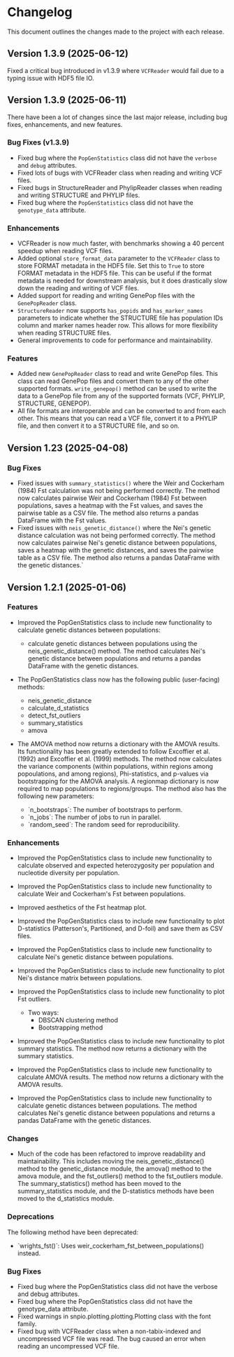 # Changelog

This document outlines the changes made to the project with each
release.

## Version 1.3.9 (2025-06-12)

Fixed a critical bug introduced in v1.3.9 where `VCFReader` would fail due to a typing issue with HDF5 file IO.

## Version 1.3.9 (2025-06-11)

There have been a lot of changes since the last major release, including bug fixes, enhancements, and new features.

### Bug Fixes (v1.3.9)

- Fixed bug where the `PopGenStatistics` class did not have the `verbose` and `debug` attributes.
- Fixed lots of bugs with VCFReader class when reading and writing VCF files.
- Fixed bugs in StructureReader and PhylipReader classes when reading and writing STRUCTURE and PHYLIP files.
- Fixed bug where the `PopGenStatistics` class did not have the `genotype_data` attribute.

### Enhancements

- VCFReader is now much faster, with benchmarks showing a 40 percent speedup when reading VCF files.
- Added optional `store_format_data` parameter to the `VCFReader` class to store FORMAT metadata in the HDF5 file. Set this to `True` to store FORMAT metadata in the HDF5 file. This can be useful if the format metadata is needed for downstream analysis, but it does drastically slow down the reading and writing of VCF files.
- Added support for reading and writing GenePop files with the `GenePopReader` class.
- `StructureReader` now supports `has_popids` and `has_marker_names` parameters to indicate whether the STRUCTURE file has population IDs column and marker names header row. This allows for more flexibility when reading STRUCTURE files.
- General improvements to code for performance and maintainability.

### Features

- Added new `GenePopReader` class to read and write GenePop files. This class can read GenePop files and convert them to any of the other supported formats. `write_genepop()` method can be used to write the data to a GenePop file from any of the supported formats (VCF, PHYLIP, STRUCTURE, GENEPOP).
- All file formats are interoperable and can be converted to and from each other. This means that you can read a VCF file, convert it to a PHYLIP file, and then convert it to a STRUCTURE file, and so on.

## Version 1.23 (2025-04-08)

### Bug Fixes

- Fixed issues with `summary_statistics()` where the Weir and Cockerham (1984) Fst calculation was not being performed correctly. The method now calculates pairwise Weir and Cockerham (1984) Fst between populations, saves a heatmap with the Fst values, and saves the pairwise table as a CSV file. The method also returns a pandas DataFrame with the Fst values.
- Fixed issues with `neis_genetic_distance()` where the Nei's genetic distance calculation was not being performed correctly. The method now calculates pairwise Nei's genetic distance between populations, saves a heatmap with the genetic distances, and saves the pairwise table as a CSV file. The method also returns a pandas DataFrame with the genetic distances.`

## Version 1.2.1 (2025-01-06)

### Features

- Improved the <span class="title-ref">PopGenStatistics</span> class to include new functionality to calculate genetic distances between populations:  
  - calculate genetic distances between populations using the
    <span class="title-ref">neis_genetic_distance()</span> method. The
    method calculates Nei's genetic distance between populations and
    returns a pandas DataFrame with the genetic distances.

- The <span class="title-ref">PopGenStatistics</span> class now has the following public (user-facing) methods:  
  - <span class="title-ref">neis_genetic_distance</span>
  - <span class="title-ref">calculate_d_statistics</span>
  - <span class="title-ref">detect_fst_outliers</span>
  - <span class="title-ref">summary_statistics</span>
  - <span class="title-ref">amova</span>

- The AMOVA method now returns a dictionary with the AMOVA results. Its functionality has been greatly extended to follow Excoffier et al. (1992) and Excoffier et al. (1999) methods. The method now calculates the variance components (within populations, within regions among popoulations, and among regions), Phi-statistics, and p-values via bootstrapping for the AMOVA analysis. A <span class="title-ref">regionmap</span> dictionary is now required to map populations to regions/groups. The method also has the following new parameters:  
  - \`n_bootstraps\`: The number of bootstraps to perform.
  - \`n_jobs\`: The number of jobs to run in parallel.
  - \`random_seed\`: The random seed for reproducibility.

### Enhancements

- Improved the <span class="title-ref">PopGenStatistics</span> class to
  include new functionality to calculate observed and expected
  heterozygosity per population and nucleotide diversity per population.

- Improved the <span class="title-ref">PopGenStatistics</span> class to
  include new functionality to calculate Weir and Cockerham's Fst
  between populations.

- Improved aesthetics of the Fst heatmap plot.

- Improved the <span class="title-ref">PopGenStatistics</span> class to
  include new functionality to plot D-statistics (Patterson's,
  Partitioned, and D-foil) and save them as CSV files.

- Improved the <span class="title-ref">PopGenStatistics</span> class to
  include new functionality to calculate Nei's genetic distance between
  populations.

- Improved the <span class="title-ref">PopGenStatistics</span> class to
  include new functionality to plot Nei's distance matrix between
  populations.

- Improved the <span class="title-ref">PopGenStatistics</span> class to include new functionality to plot Fst outliers.  
  - Two ways:  
    - DBSCAN clustering method
    - Bootstrapping method

- Improved the <span class="title-ref">PopGenStatistics</span> class to
  include new functionality to plot summary statistics. The method now
  returns a dictionary with the summary statistics.

- Improved the <span class="title-ref">PopGenStatistics</span> class to
  include new functionality to calculate AMOVA results. The method now
  returns a dictionary with the AMOVA results.

- Improved the <span class="title-ref">PopGenStatistics</span> class to
  include new functionality to calculate genetic distances between
  populations. The method calculates Nei's genetic distance between
  populations and returns a pandas DataFrame with the genetic distances.

### Changes

- Much of the code has been refactored to improve readability and
  maintainability. This includes moving the
  <span class="title-ref">neis_genetic_distance()</span> method to the
  <span class="title-ref">genetic_distance</span> module, the
  <span class="title-ref">amova()</span> method to the
  <span class="title-ref">amova</span> module, and the
  <span class="title-ref">fst_outliers()</span> method to the
  <span class="title-ref">fst_outliers</span> module. The
  <span class="title-ref">summary_statistics()</span> method has been
  moved to the <span class="title-ref">summary_statistics</span> module,
  and the D-statistics methods have been moved to the
  <span class="title-ref">d_statistics</span> module.

### Deprecations

The following method have been deprecated:

- \`wrights_fst()\`: Uses
  <span class="title-ref">weir_cockerham_fst_between_populations()</span>
  instead.

### Bug Fixes

- Fixed bug where the <span class="title-ref">PopGenStatistics</span>
  class did not have the <span class="title-ref">verbose</span> and
  <span class="title-ref">debug</span> attributes.
- Fixed bug where the <span class="title-ref">PopGenStatistics</span>
  class did not have the <span class="title-ref">genotype_data</span>
  attribute.
- Fixed warnings in
  <span class="title-ref">snpio.plotting.plotting.Plotting</span> class
  with the font family.
- Fixed bug with <span class="title-ref">VCFReader</span> class when a
  non-tabix-indexed and uncompressed VCF file was read. The bug caused
  an error when reading an uncompressed VCF file.
  